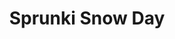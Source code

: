 ---
slug: sprunki-snow-day-2724
title: Sprunki Snow Day
description: "Sprunki Snow Day is an exciting online game. Play for free directly in your browser!"
icon: /images/popular_mods/Sprunki Snow Day.png
url: https://wowtbc.net/sprunkin/sprunki-snow-day/index.html
previewImage: /images/popular_mods/Sprunki Snow Day.png
type: popular mods

# SEO配置
seo:
  title: "Sprunki Snow Day - Play Free Online Game | Fun Browser Games"
  description: "Sprunki Snow Day - Play this fun online game for free in your browser. No download required!"
  ogImage: "/images/popular_mods/Sprunki Snow Day.png"
  keywords: "sprunki-snow-day-2724, online game, browser game, free game, popular mods game, play online"

videoUrls:
  - https://www.youtube.com/embed/example1
  - https://www.youtube.com/embed/example2

whyPlay:
  title: "Why Play Sprunki Snow Day?"
  items:
    - "Immersive Gameplay: Sprunki Snow Day offers an engaging and immersive gaming experience that will keep you entertained for hours"
    - "Challenging Levels: Test your skills with increasingly difficult challenges and obstacles"
    - "Beautiful Graphics: Enjoy stunning visuals and smooth animations that bring the game world to life"
    - "Regular Updates: New content and features are added regularly to keep the game fresh and exciting"
    - "Free to Play: Experience all the fun without spending a penny"
    - "Community Features: Connect with other players, share strategies, and compete for high scores"
    - "Cross-Platform: Play on any device with a web browser, no downloads required"

features:
  title: "Key Features of Sprunki Snow Day"
  image: "/images/popular_mods/Sprunki Snow Day.png"
  items:
    - "Intuitive Controls: Easy to learn controls make Sprunki Snow Day accessible for players of all skill levels"
    - "Multiple Game Modes: Enjoy various gameplay options that provide different challenges and experiences"
    - "Character Customization: Personalize your gaming experience with unique characters and items"
    - "Achievement System: Complete special tasks to earn rewards and recognition"
    - "Leaderboards: Compete with players worldwide and see who can achieve the highest scores"

characteristics:
  title: "Game Characteristics"
  image: "/images/popular_mods/Sprunki Snow Day.png"
  items:
    - "Genre: Popular mods game with elements of strategy and skill"
    - "Difficulty: Suitable for both casual gamers and those seeking a challenge"
    - "Play Time: Quick sessions or extended gameplay, depending on your preference"
    - "Art Style: Vibrant and engaging visuals that enhance the gaming experience"
    - "Sound Design: Immersive audio that complements the gameplay perfectly"

info: "Sprunki Snow Day is an exciting online game that offers players a unique and engaging gaming experience. With its intuitive controls, stunning visuals, and challenging gameplay, Sprunki Snow Day provides hours of entertainment for players of all ages and skill levels. Whether you're looking for a quick gaming session during a break or an extended play session, Sprunki Snow Day delivers an immersive experience that will keep you coming back for more. The game features multiple levels of increasing difficulty, ensuring that players are constantly challenged as they progress. With regular updates adding new content and features, Sprunki Snow Day remains fresh and exciting, providing endless entertainment options for its growing community of players."

howToPlayIntro: "Welcome to Sprunki Snow Day! This guide will walk you through the basics and help you master the game. Whether you're a beginner or looking to improve your skills, these tips and instructions will enhance your gaming experience."

howToPlaySteps:
  - title: "Getting Started"
    description: "Begin your Sprunki Snow Day adventure by familiarizing yourself with the controls. Use your keyboard or mouse to navigate through the game interface. The tutorial will guide you through the basic mechanics and help you understand the objectives."
  - title: "Understanding the Objectives"
    description: "In Sprunki Snow Day, your main goal is to progress through levels by completing specific objectives. Each level presents unique challenges that require different strategies and approaches."
  - title: "Mastering the Controls"
    description: "Practice using the controls to improve your precision and reaction time. Sprunki Snow Day requires quick reflexes and strategic thinking to overcome obstacles and defeat opponents."
  - title: "Utilizing Power-ups"
    description: "Collect power-ups throughout the game to enhance your abilities and overcome difficult challenges. Each power-up offers unique advantages that can be crucial for success."
  - title: "Developing Strategies"
    description: "As you progress in Sprunki Snow Day, develop effective strategies for different scenarios. Analyze patterns, anticipate challenges, and adapt your approach to maximize your performance."

faq:
  title: "Frequently Asked Questions about Sprunki Snow Day"
  items:
    - question: "Is Sprunki Snow Day free to play?"
      answer: "Yes, Sprunki Snow Day is completely free to play directly in your web browser. No downloads or purchases are required to enjoy the full game experience."
    - question: "Can I play Sprunki Snow Day on mobile devices?"
      answer: "Yes, Sprunki Snow Day is optimized for both desktop and mobile play. You can enjoy the game on any device with a web browser and internet connection."
    - question: "Are there any in-game purchases?"
      answer: "While Sprunki Snow Day is free to play, there may be optional in-game purchases available for cosmetic items or additional features that don't affect core gameplay."
    - question: "How often is Sprunki Snow Day updated?"
      answer: "The developers regularly update Sprunki Snow Day with new content, features, and improvements based on player feedback and game performance."
    - question: "Can I play Sprunki Snow Day offline?"
      answer: "Currently, Sprunki Snow Day requires an internet connection to play as it's a browser-based online game."
    - question: "Is Sprunki Snow Day suitable for children?"
      answer: "Yes, Sprunki Snow Day is designed to be family-friendly and suitable for players of all ages."
    - question: "How do I report bugs or issues?"
      answer: "If you encounter any problems while playing Sprunki Snow Day, you can report them through the game's support page or contact the developers directly through their website."
    - question: "Still Have Questions?"
      answer: "If you have additional questions about Sprunki Snow Day that aren't covered in this FAQ, please visit our support center or contact our customer service team for assistance."
---